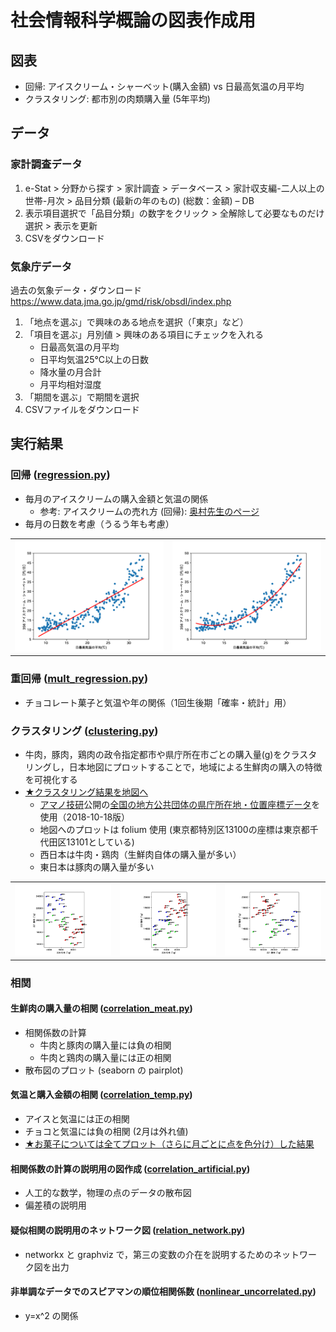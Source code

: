 # 社会情報科学概論の図表作成用

## 図表

- 回帰: アイスクリーム・シャーベット(購入金額) vs 日最高気温の月平均
- クラスタリング: 都市別の肉類購入量 (5年平均)

## データ

### 家計調査データ

1. e-Stat > 分野から探す > 家計調査 > データベース > 家計収支編-二人以上の世帯-月次 > 品目分類 (最新の年のもの) (総数：金額) – DB
1. 表示項目選択で「品目分類」の数字をクリック > 全解除して必要なものだけ選択 > 表示を更新
1. CSVをダウンロード

### 気象庁データ

過去の気象データ・ダウンロード https://www.data.jma.go.jp/gmd/risk/obsdl/index.php

1. 「地点を選ぶ」で興味のある地点を選択（「東京」など）
1. 「項目を選ぶ」月別値 > 興味のある項目にチェックを入れる
    - 日最高気温の月平均
    - 日平均気温25°C以上の日数
    - 降水量の月合計
    - 月平均相対湿度
1. 「期間を選ぶ」で期間を選択
1. CSVファイルをダウンロード

## 実行結果

### 回帰 ([regression.py](regression.py))

- 毎月のアイスクリームの購入金額と気温の関係
  - 参考: アイスクリームの売れ方 (回帰): [奥村先生のページ](https://oku.edu.mie-u.ac.jp/~okumura/stat/160118.html)
- 毎月の日数を考慮（うるう年も考慮）

<table>
<tr>
<td><img alt="1st-order" src="fig/regression-white-1st_page_2.png" width="256"></td>
<td><img alt="2nd-order" src="fig/regression-white-2nd_page_2.png" width="256"></td>
</tr>
</table>

### 重回帰 ([mult_regression.py](mult_regression.py))

- チョコレート菓子と気温や年の関係（1回生後期「確率・統計」用）

### クラスタリング ([clustering.py](clustering.py))

- 牛肉，豚肉，鶏肉の政令指定都市や県庁所在市ごとの購入量(g)をクラスタリングし，日本地図にプロットすることで，地域による生鮮肉の購入の特徴を可視化する
- [★クラスタリング結果を地図へ](https://hkawash.github.io/sis-intro/map-clustering_2014-2018.html)
  - [アマノ技研](https://amano-tec.com/)公開の[全国の地方公共団体の県庁所在地・位置座標データ](https://amano-tec.com/data/localgovernments.html)を使用（2018-10-18版）
  - 地図へのプロットは folium 使用 (東京都特別区13100の座標は東京都千代田区13101としている)
  - 西日本は牛肉・鶏肉（生鮮肉自体の購入量が多い）
  - 東日本は豚肉の購入量が多い

<table>
<tr>
<td><img alt="220-221" src="fig/clustering_2014-2018-white_page_1.png" width="256"></td>
<td><img alt="220-222" src="fig/clustering_2014-2018-white_page_2.png" width="256"></td>
<td><img alt="221-222" src="fig/clustering_2014-2018-white_page_3.png" width="256"></td>
</tr>
</table>

### 相関

#### 生鮮肉の購入量の相関 ([correlation_meat.py](correlation_meat.py))

- 相関係数の計算
  - 牛肉と豚肉の購入量には負の相関
  - 牛肉と鶏肉の購入量には正の相関
- 散布図のプロット (seaborn の pairplot)

#### 気温と購入金額の相関 ([correlation_temp.py](correlation_temp.py))

- アイスと気温には正の相関
- チョコと気温には負の相関 (2月は外れ値)
- [★お菓子については全てプロット（さらに月ごとに点を色分け）した結果](corr-temp.md)

#### 相関係数の計算の説明用の図作成 ([correlation_artificial.py](correlation_artificial.py))

- 人工的な数学，物理の点のデータの散布図
- 偏差積の説明用

#### 疑似相関の説明用のネットワーク図 ([relation_network.py](relation_network.py))

- networkx と graphviz で，第三の変数の介在を説明するためのネットワーク図を出力

#### 非単調なデータでのスピアマンの順位相関係数 ([nonlinear_uncorrelated.py](nonlinear_uncorrelated.py))

- y=x^2 の関係
